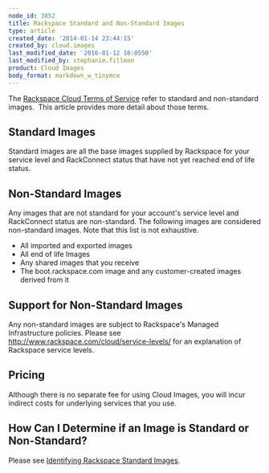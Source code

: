 ```yaml
---
node_id: 3852
title: Rackspace Standard and Non-Standard Images
type: article
created_date: '2014-01-14 23:44:15'
created_by: cloud.images
last_modified_date: '2016-01-12 16:0550'
last_modified_by: stephanie.fillmon
product: Cloud Images
body_format: markdown_w_tinymce
---
```


<p>The <a href="http://www.rackspace.com/information/legal/cloud/tos" target="_blank">Rackspace Cloud Terms of Service</a> refer to standard and non-standard images. &nbsp;This article provides more detail about those terms.</p>

<h2>Standard Images</h2>

<p>Standard images are all the base images supplied by Rackspace for your service level and RackConnect status that have not yet reached end of life status.</p>

<h2>Non-Standard Images</h2>

<p>Any images that are not standard for your account's service level and RackConnect status are non-standard. The following images are considered non-standard images. Note that this list is not exhaustive.</p>

<ul>
	<li>All imported and exported images</li>
	<li>All end of life Images</li>
	<li>Any shared images that you receive</li>
	<li>The boot.rackspace.com image and any customer-created images derived from it</li>
</ul>

<h2>Support for Non-Standard Images</h2>

<p>Any non-standard images are subject to Rackspace's Managed Infrastructure policies. Please see <a href="http://www.rackspace.com/cloud/service-levels/" title="Explanation of Rackspace service levels">http://www.rackspace.com/cloud/service-levels/</a>&nbsp;for an explanation of Rackspace service levels.</p>

<h2>Pricing</h2>

<p>Although there is no separate fee for using Cloud Images, you will incur indirect costs for underlying services that you use.</p>

<h2>How Can I Determine if an Image is Standard or Non-Standard?</h2>

<p>Please see <a href="https://www.rackspace.com/knowledge_center/article/identifying-rackspace-standard-images">Identifying Rackspace Standard Images</a>.</p>
